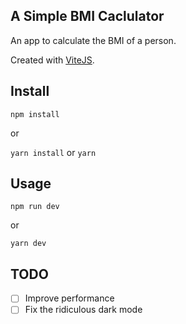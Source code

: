 ## A Simple BMI Caclulator 

An app to calculate the BMI of a person. 

Created with [ViteJS](https://github.com/vitejs/vite).

## Install 
`npm install`

or 

`yarn install` or `yarn`

## Usage
`npm run dev`

or

`yarn dev`

## TODO
- [ ] Improve performance
- [ ] Fix the ridiculous dark mode
